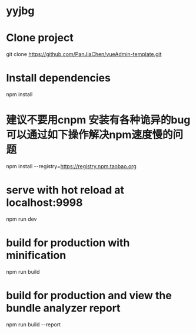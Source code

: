 # yyjbg
# Clone project
git clone https://github.com/PanJiaChen/vueAdmin-template.git

# Install dependencies
npm install

# 建议不要用cnpm  安装有各种诡异的bug 可以通过如下操作解决npm速度慢的问题
npm install --registry=https://registry.npm.taobao.org

# serve with hot reload at localhost:9998
npm run dev

# build for production with minification
npm run build

# build for production and view the bundle analyzer report
npm run build --report
```
